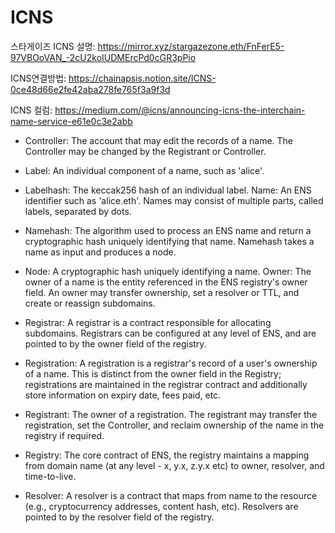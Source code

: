# ICNS 

스타게이즈  ICNS 설명: https://mirror.xyz/stargazezone.eth/FnFerE5-97VBOoVAN_-2cU2koIUDMErcPd0cGR3pPio

ICNS연결방법:
https://chainapsis.notion.site/ICNS-0ce48d66e2fe42aba278fe765f3a9f3d

ICNS 컬럼: https://medium.com/@icns/announcing-icns-the-interchain-name-service-e61e0c3e2abb

- Controller: The account that may edit the records of a name. The Controller may be changed by the Registrant or Controller.

- Label: An individual component of a name, such as 'alice'.
- Labelhash: The keccak256 hash of an individual label.
Name: An ENS identifier such as 'alice.eth'. Names may consist of multiple parts, called labels, separated by dots.

- Namehash: The algorithm used to process an ENS name and return a cryptographic hash uniquely identifying that name. 
Namehash takes a name as input and produces a node.
- Node: A cryptographic hash uniquely identifying a name.
Owner: The owner of a name is the entity referenced in the ENS registry's owner field. An owner may transfer ownership, set a resolver or TTL, and create or reassign subdomains.
- Registrar: A registrar is a contract responsible for allocating subdomains. Registrars can be configured at any level of ENS, and are pointed to by the owner field of the registry.
- Registration: A registration is a registrar's record of a user's ownership of a name. This is distinct from the owner field in the Registry; registrations are maintained in the registrar contract and additionally store information on expiry date, fees paid, etc.
- Registrant: The owner of a registration. The registrant may transfer the registration, set the Controller, and reclaim ownership of the name in the registry if required.
- Registry: The core contract of ENS, the registry maintains a mapping from domain name (at any level - x, y.x, z.y.x etc) to owner, resolver, and time-to-live.
- Resolver: A resolver is a contract that maps from name to the resource (e.g., cryptocurrency addresses, content hash, etc). Resolvers are pointed to by the resolver field of the registry.
